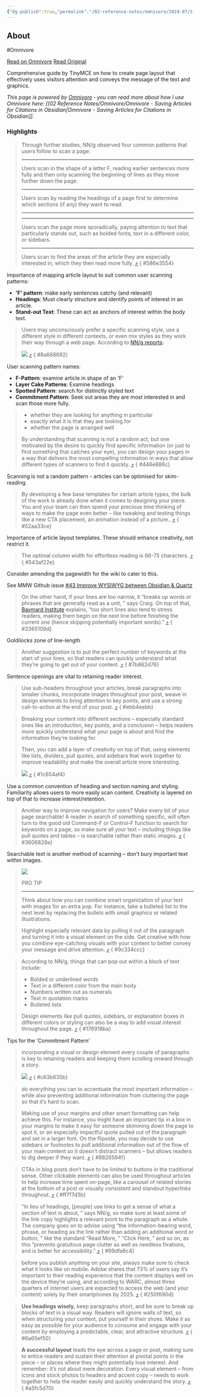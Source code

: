 ```yaml
---
{"dg-publish":true,"permalink":"/02-reference-notes/omnivore/2024-07/tiny-mce-guide-to-effective-page-layout-design/","title":"TinyMCE Guide to Effective Page Layout Design\n","metatags":{"description":"Comprehensive guide by TinyMCE on how to create page layout that effectively uses visitors attention and conveys the message of the text and graphics.","og:image":"https://i.imgur.com/LmCg5HX.png"},"tags":["MMW-Style"]}
---
```



## About

#Omnivore

[Read on Omnivore](https://omnivore.app/me/https-www-tiny-cloud-blog-effective-page-layout-design-1906cf3e258)
[Read Original](https://www.tiny.cloud/blog/effective-page-layout-design/)

Comprehensive guide by TinyMCE on how to create page layout that effectively uses visitors attention and conveys the message of the text and graphics.

_This page is powered by [Omnivore](https://omnivore.app) ‐ you can read more about how I use Omnivore here: [[02 Reference Notes/Omnivore/Omnivore - Saving Articles for Citations in Obsidian\|Omnivore - Saving Articles for Citations in Obsidian]]._

### Highlights

> Through further studies, NN/g observed four common patterns that users follow to scan a page:
> 
> ---
> 
> Users scan in the shape of a letter F, reading earlier sentences more fully and then only scanning the beginning of lines as they move further down the page.
> 
> ---
> 
> Users scan by reading the headings of a page first to determine which sections (if any) they want to read.
> 
> ---
> 
> ---
> 
> Users scan the page more sporadically, paying attention to text that particularly stands out, such as bolded fonts, text in a different color, or sidebars.
> 
> ---
> 
> Users scan to find the areas of the article they are especially interested in, which they then read more fully. [⤴️](https://omnivore.app/me/https-www-tiny-cloud-blog-effective-page-layout-design-1906cf3e258#586e3554-1d78-4b5d-95e2-f23e13f10029) 
{ #586e3554}


Importance of mapping article layout to suit common user scanning patterns: 
- **'F' pattern**: make early sentences catchy (and relevant)
- **Headings**: Must clearly structure and identify points of interest in an article.
- **Stand-out Text**: These can act as anchors of interest within the body text. 

> Users may unconsciously prefer a specific scanning style, use a different style in different contexts, or even mix styles as they work their way through a web page. According to [NN/g reports](https://www.nngroup.com/reports/how-people-read-web-eyetracking-evidence/):
> 
> ![](https://proxy-prod.omnivore-image-cache.app/1333x581,sHbIK3j6JttV2OPRvgMsUogSPXMgCImkPH8hm5VrLrUQ/https://img.setka.io/clients/D3SuW9_Vtk6NhYeFXfduUy55A4Dromkt/post_images/patterns-1.png) [⤴️](https://omnivore.app/me/https-www-tiny-cloud-blog-effective-page-layout-design-1906cf3e258#8a668692-922a-488b-97cb-a51a08aac2b8) 
{ #8a668692}


User scanning pattern names:
- **F-Pattern**: examine article in shape of an 'F'
- **Layer Cake Patterns**: Examine headings
- **Spotted Pattern**: search for distinctly styled text
- **Commitment Pattern**: Seek out areas they are most interested in and scan those more fully.

> * whether they are looking for anything in particular
> * exactly what it is that they are looking for
> * whether the page is arranged well
> 
> By understanding that scanning is not a random act, but one motivated by the desire to quickly find specific information (or just to find something that catches your eye), you can design your pages in a way that delivers the most compelling information in ways that allow different types of scanners to find it quickly. [⤴️](https://omnivore.app/me/https-www-tiny-cloud-blog-effective-page-layout-design-1906cf3e258#446e886c-e286-4868-a787-763398cccf4e) 
{ #446e886c}


Scanning is not a random pattern - articles can be optimised for skim-reading.

> By developing a few base templates for certain article types, the bulk of the work is already done when it comes to designing your piece. You and your team can then spend your precious time thinking of ways to make the page even better – like tweaking and testing things like a new CTA placement, an animation instead of a picture.. [⤴️](https://omnivore.app/me/https-www-tiny-cloud-blog-effective-page-layout-design-1906cf3e258#52aa33ce-f11f-473c-8053-9c25f195a501) 
{ #52aa33ce}


Importance of article layout templates. These should enhance creativity, not restrict it.

> The optimal column width for effortless reading is 66-75 characters. [⤴️](https://omnivore.app/me/https-www-tiny-cloud-blog-effective-page-layout-design-1906cf3e258#543af22e-9462-44f4-9e7a-43980a20f2f2) 
{ #543af22e}


Consider amending the pagewidth for the wiki to cater to this.

See MMW Github issue [#43 Improve WYSIWYG between Obsidian & Quartz](https://github.com/morrowind-modding/morrowind-modding.github.io/issues/43)

> On the other hand, if your lines are too narrow, it “breaks up words or phrases that are generally read as a unit, ” says Craig. On top of that, [Baymard Institute](https://baymard.com/blog/line-length-readability) explains, “too short lines also tend to stress readers, making them begin on the next line before finishing the current one (hence skipping potentially important words).” [⤴️](https://omnivore.app/me/https-www-tiny-cloud-blog-effective-page-layout-design-1906cf3e258#3365109d-6842-4d35-996a-971899e2bea7) 
{ #3365109d}


Goldilocks zone of line-length

> Another suggestion is to put the perfect number of keywords at the start of your lines, so that readers can quickly understand what they’re going to get out of your content. [⤴️](https://omnivore.app/me/https-www-tiny-cloud-blog-effective-page-layout-design-1906cf3e258#7b862d76-5d6f-4946-91b4-71c36012d702) 
{ #7b862d76}


Sentence openings are vital to retaining reader interest.

> Use sub-headers throughout your articles, break paragraphs into smaller chunks, incorporate images throughout your post, weave in design elements to bring attention to key points, and use a strong call-to-action at the end of your post. [⤴️](https://omnivore.app/me/https-www-tiny-cloud-blog-effective-page-layout-design-1906cf3e258#ebb4eebb-27eb-454e-b952-8ac0dc603867) 
{ #ebb4eebb}


> Breaking your content into different sections – especially standard ones like an introduction, key points, and a conclusion – helps readers more quickly understand what your page is about and find the information they’re looking for.
> 
> Then, you can add a layer of creativity on top of that, using elements like lists, dividers, pull quotes, and sidebars that work together to improve readability and make the overall article more interesting.
> 
> ![](https://proxy-prod.omnivore-image-cache.app/1880x800,sbzFjop9um_nXMQuzLv3qNKvacfs0WiROwvGRntJ-Foc/https://img.setka.io/clients/D3SuW9_Vtk6NhYeFXfduUy55A4Dromkt/post_images/4.3.-establish-hierarchies-for-easy-scanning.png) [⤴️](https://omnivore.app/me/https-www-tiny-cloud-blog-effective-page-layout-design-1906cf3e258#1c654af4-d499-4859-a019-ea7bfb2f6d11) 
{ #1c654af4}


Use a common convention of heading and section naming and styling. Familiarity allows users to more easily scan content. Creativity is layered on top of that to increase interest/retention.

> Another way to improve navigation for users? Make every bit of your page searchable! A reader in search of something specific, will often turn to the good old Command-F or Control-F function to search for keywords on a page, so make sure all your text – including things like pull quotes and tables – is searchable rather than static images. [⤴️](https://omnivore.app/me/https-www-tiny-cloud-blog-effective-page-layout-design-1906cf3e258#3606828e-0b24-4a3a-984c-7bfa061c01db) 
{ #3606828e}


Searchable text is another method of scanning – don't bury important text within images.

> ![](https://proxy-prod.omnivore-image-cache.app/1880x800,sXwBUbk_Rljy7RFHei0RAPxayPcY6300uV3nKWuLu1lU/https://img.setka.io/clients/D3SuW9_Vtk6NhYeFXfduUy55A4Dromkt/post_images/4.5.-emphasize-certain-content-to-catch-the-eye.png)
> 
> PRO TIP
> 
> ---
> 
> Think about how you can combine smart organization of your text with images for an extra pop. For instance, take a bulleted list to the next level by replacing the bullets with small graphics or related illustrations.
> 
> Highlight especially relevant data by pulling it out of the paragraph and turning it into a visual element on the side. Get creative with how you combine eye-catching visuals with your content to better convey your message and drive attention. [⤴️](https://omnivore.app/me/https-www-tiny-cloud-blog-effective-page-layout-design-1906cf3e258#9c334ccc-60f9-4eba-9976-cb3260ad9d91) 
{ #9c334ccc}


> According to NN/g, things that can pop out within a block of text include:
> 
> * Bolded or underlined words
> * Text in a different color from the main body
> * Numbers written out as numerals
> * Text in quotation marks
> * Bulleted lists
> 
> Design elements like pull quotes, sidebars, or explanation boxes in different colors or styling can also be a way to add visual interest throughout the page. [⤴️](https://omnivore.app/me/https-www-tiny-cloud-blog-effective-page-layout-design-1906cf3e258#176918ba-b16b-4fd3-8ca6-11a59b89b832) 
{ #176918ba}


Tips for the 'Commitment Pattern'

> incorporating a visual or design element every couple of paragraphs is key to retaining readers and keeping them scrolling onward through a story.
> 
> ![](https://proxy-prod.omnivore-image-cache.app/1880x800,s_wySuPshjCGZOVcB--8h0WRGcP8pECBxrN61_1ILQ-0/https://img.setka.io/clients/D3SuW9_Vtk6NhYeFXfduUy55A4Dromkt/post_images/4.6.-provide-additional-information-in-helpful-ways.png) [⤴️](https://omnivore.app/me/https-www-tiny-cloud-blog-effective-page-layout-design-1906cf3e258#c63b635b-9886-450b-a82e-e895d2e401fb) 
{ #c63b635b}


> do everything you can to accentuate the most important information – while also preventing additional information from cluttering the page so that it’s hard to scan.
> 
> Making use of your margins and other smart formatting can help achieve this. For instance, you might have an important tip in a box in your margins to make it easy for someone skimming down the page to spot it, or an especially impactful quote pulled out of the paragraph and set in a larger font. On the flipside, you may decide to use sidebars or footnotes to pull additional information out of the flow of your main content so it doesn’t distract scanners – but allows readers to dig deeper if they want. [⤴️](https://omnivore.app/me/https-www-tiny-cloud-blog-effective-page-layout-design-1906cf3e258#8826594f-3c6c-47f4-bfaa-e9d78e16c928) 
{ #8826594f}


> CTAs in blog posts don’t have to be limited to buttons in the traditional sense. Other clickable elements can also be used throughout articles to help increase time spent on-page, like a carousel of related stories at the bottom of a post or visually consistent and standout hyperlinks throughout. [⤴️](https://omnivore.app/me/https-www-tiny-cloud-blog-effective-page-layout-design-1906cf3e258#ff7f7d3b-0faf-4909-8451-ae0dababf1e3) 
{ #ff7f7d3b}


> “In lieu of headings, \[people\] use links to get a sense of what a section of text is about, ” says NN/g, so make sure at least some of the link copy highlights a relevant point to the paragraph as a whole. The company goes on to advise using “the information-bearing word, phrase, or heading as the link rather than adding an additional word or button, ” like the standard “Read More, ” “Click Here, ” and so on, as this “prevents gratuitous page clutter as well as needless fixations, and is better for accessibility.” [⤴️](https://omnivore.app/me/https-www-tiny-cloud-blog-effective-page-layout-design-1906cf3e258#99dfa6c4-720c-4db1-b795-5e073cbeb319) 
{ #99dfa6c4}


> before you publish anything on your site, always make sure to check what it looks like on mobile. Adobe shares that 73% of users say it’s important to their reading experience that the content displays well on the device they’re using, and according to WARC, almost three quarters of internet users are expected to access the web (and your content) solely by their smartphones by 2025. [⤴️](https://omnivore.app/me/https-www-tiny-cloud-blog-effective-page-layout-design-1906cf3e258#250f690d-eb61-4439-a4e6-5755e169adb8) 
{ #250f690d}


> **Use headings wisely,** keep paragraphs short, and be sure to break up blocks of text in a visual way. Readers will ignore walls of text, so when structuring your content, put yourself in their shoes. Make it as easy as possible for your audience to consume and engage with your content by employing a predictable, clear, and attractive structure. [⤴️](https://omnivore.app/me/https-www-tiny-cloud-blog-effective-page-layout-design-1906cf3e258#6a65ef50-cb4f-49fe-9d78-96ed5ce0382f) 
{ #6a65ef50}


> **A successful layout** leads the eye across a page or post, making sure to entice readers and sustain their attention at pivotal points in the piece – or places where they might potentially lose interest. And remember: it’s not about mere decoration. Every visual element – from icons and stock photos to headers and accent copy – needs to work together to help the reader easily and quickly understand the story. [⤴️](https://omnivore.app/me/https-www-tiny-cloud-blog-effective-page-layout-design-1906cf3e258#a5fc5d70-6b16-43a3-bf4d-bc107ad257bf) 
{ #a5fc5d70}


